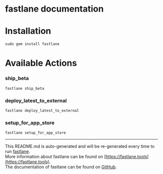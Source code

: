 fastlane documentation
================
# Installation
```
sudo gem install fastlane
```
# Available Actions
### ship_beta
```
fastlane ship_beta
```

### deploy_latest_to_external
```
fastlane deploy_latest_to_external
```

### setup_for_app_store
```
fastlane setup_for_app_store
```


----

This README.md is auto-generated and will be re-generated every time to run [fastlane](https://fastlane.tools).  
More information about fastlane can be found on [https://fastlane.tools](https://fastlane.tools).  
The documentation of fastlane can be found on [GitHub](https://github.com/fastlane/fastlane).